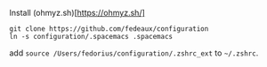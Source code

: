 Install (ohmyz.sh)[https://ohmyz.sh/]

```
git clone https://github.com/fedeaux/configuration
ln -s configuration/.spacemacs .spacemacs
```

add `source /Users/fedorius/configuration/.zshrc_ext` to `~/.zshrc`.
